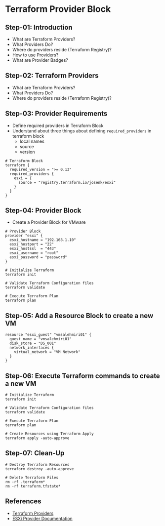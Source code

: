 # Terraform Provider Block

## Step-01: Introduction
- What are Terraform Providers?
- What Providers Do?
- Where do providers reside (Terraform Registry)?
- How to use Providers?
- What are Provider Badges?


## Step-02: Terraform Providers
- What are Terraform Providers?
- What Providers Do?
- Where do providers reside (Terraform Registry)?


## Step-03: Provider Requirements
- Define required providers in Terraform Block
- Understand about three things about defining `required_providers` in terraform block
  - local names
  - source
  - version
```t
# Terraform Block
terraform {
  required_version = ">= 0.13"
  required_providers {
    esxi = {
      source = "registry.terraform.io/josenk/esxi"
    }
  }
}
```


## Step-04: Provider Block  
- Create a Provider Block for VMware
```t
# Provider Block
provider "esxi" {
  esxi_hostname = "192.168.1.10"
  esxi_hostport = "22"
  esxi_hostssl  = "443"
  esxi_username = "root"
  esxi_password = "password"
}
```

```t
# Initialize Terraform
terraform init

# Validate Terraform Configuration files
terraform validate

# Execute Terraform Plan
terraform plan
```  

## Step-05: Add a Resource Block to create a new VM

```t
resource "esxi_guest" "vmsalehmiri01" {
  guest_name = "vmsalehmiri01"
  disk_store = "DS_001"
  network_interfaces {
    virtual_network = "VM Network"
  }
}
```

## Step-06: Execute Terraform commands to create a new VM
```t
# Initialize Terraform
terraform init

# Validate Terraform Configuration files
terraform validate

# Execute Terraform Plan
terraform plan

# Create Resources using Terraform Apply
terraform apply -auto-approve
```  

## Step-07: Clean-Up 
```t
# Destroy Terraform Resources
terraform destroy -auto-approve

# Delete Terraform Files
rm -rf .terraform*
rm -rf terraform.tfstate*
```


## References
- [Terraform Providers](https://www.terraform.io/docs/configuration/providers.html)
- [ESXi Provider Documentation](https://registry.terraform.io/providers/josenk/esxi/docs)